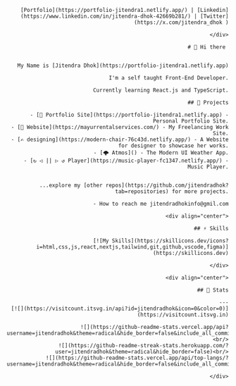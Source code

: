 <div align="right">

    [Portfolio](https://portfolio-jitendra1.netlify.app/) | [Linkedin](https://www.linkedin.com/in/jitendra-dhok-42669b281/) | [Twitter](https://x.com/jitendra_dhok )
    
    </div>
    
    # 👋 Hi there 
    
    
    My Name is [Jitendra Dhok](https://portfolio-jitendra1.netlify.app)
      
    I'm a self taught Front-End Developer.
      
    Currently learning React.js and TypeScript.
    
    ## 🚧 Projects
    
    - [👀 Portfolio Site](https://portfolio-jitendra1.netlify.app) - Personal Portfolio Site.
    - [📝 Website](https://mayurrentalservices.com/) - My Freelancing Work Site.
    - [✍ designing](https://modern-chair-76c43d.netlify.app/) - A Website for designer to showcase her works.
    - [🌩️ Atmos]() - The Modern UI Weather App.
    - [↻ ◁ || ▷ ↺ Player](https://music-player-fc1347.netlify.app/) - Music Player.
  
    
    ...explore my [other repos](https://github.com/jitendradhok?tab=repositories) for more projects.
    
    - How to reach me jitendradhokinfo@gmil.com
    
    <div align="center">
    
    ## ⚡️ Skills
    
    [![My Skills](https://skillicons.dev/icons?i=html,css,js,react,nextjs,tailwind,git,github,vscode,figma)](https://skillicons.dev)
     
    </div>
    
    <div align="center">
    
    ## 🔖 Stats
    
    ---
    [![](https://visitcount.itsvg.in/api?id=jitendradhok&icon=0&color=0)](https://visitcount.itsvg.in)

    ![](https://github-readme-stats.vercel.app/api?username=jitendradhok&theme=radical&hide_border=false&include_all_commits=true&count_private=false)<br/>
    ![](https://github-readme-streak-stats.herokuapp.com/?user=jitendradhok&theme=radical&hide_border=false)<br/>
    ![](https://github-readme-stats.vercel.app/api/top-langs/?username=jitendradhok&theme=radical&hide_border=false&include_all_commits=true&count_private=false&layout=compact)
    
    </div>
